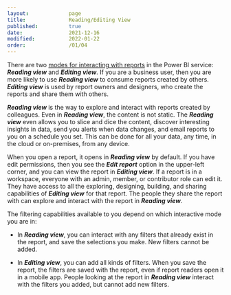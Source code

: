 ```yaml
---
layout:             page
title:              Reading/Editing View
published:          true
date:               2021-12-16
modified:           2022-01-22
order:              /01/04
---
```


There are two [modes for interacting with reports](https://docs.microsoft.com/en-us/power-bi/create-reports/service-interact-with-a-report-in-editing-view) in the Power BI service: ***Reading view*** and ***Editing view***. If you are a business user, then you are more likely to use ***Reading view*** to consume reports created by others. ***Editing view*** is used by report owners and designers, who create the reports and share them with others.   

***Reading view*** is the way to explore and interact with reports created by colleagues. Even in ***Reading view***, the content is not static. The ***Reading view*** even allows you to slice and dice the content, discover interesting insights in data, send you alerts when data changes, and email reports to you on a schedule you set. This can be done for all your data, any time, in the cloud or on-premises, from any device.  

When you open a report, it opens in ***Reading view*** by default. If you have edit permissions, then you see the ***Edit report*** option in the upper-left corner, and you can view the report in ***Editing view***. If a report is in a workspace, everyone with an admin, member, or contributor role can edit it. They have access to all the exploring, designing, building, and sharing capabilities of ***Editing view*** for that report. The people they share the report with can explore and interact with the report in ***Reading view***.  

The filtering capabilities available to you depend on which interactive mode you are in:
- In ***Reading view***, you can interact with any filters that already exist in the report, and save the selections you make. New filters cannot be added.  

- In ***Editing view***, you can add all kinds of filters. When you save the report, the filters are saved with the report, even if report readers open it in a mobile app. People looking at the report in ***Reading view*** interact with the filters you added, but cannot add new filters.
